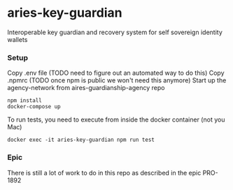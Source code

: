 # aries-key-guardian

Interoperable key guardian and recovery system for self sovereign identity wallets


### Setup
Copy .env file (TODO need to figure out an automated way to do this)
Copy .npmrc (TODO once npm is public we won't need this anymore)
Start up the agency-network from aires-guardianship-agency repo
```
npm install
docker-compose up
```

To run tests, you need to execute from inside the docker container (not you Mac)
```
docker exec -it aries-key-guardian npm run test
```

### Epic
There is still a lot of work to do in this repo as described in the epic PRO-1892